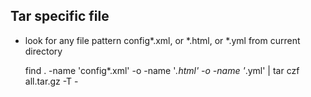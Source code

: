 ## Tar specific file

- look for any file pattern config*.xml, or *.html, or *.yml from current directory
    
    find . -name 'config*.xml' -o -name '*.html' -o -name '*.yml' | tar czf all.tar.gz -T -
